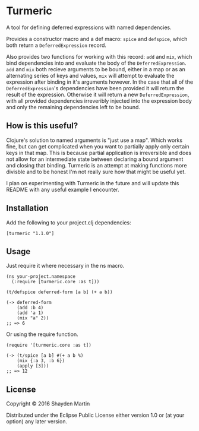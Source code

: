 # Turmeric

A tool for defining deferred expressions with named dependencies.

Provides a constructor macro and a def macro: `spice` and `defspice`,
which both return a `DeferredExpression` record.

Also provides two functions for working with this record: `add` and `mix`,
which bind dependencies into and evaluate the body of the `DeferredExpression`.
`add` and `mix` both recieve arguments to be bound, either in a map or as an
alternating series of keys and values, `mix` will attempt to evaluate the
expression after binding in it's arguments however. In the case that all of the
`DeferredExpression`'s dependencies have been provided it will return the result
of the expression. Otherwise it will return a new `DeferredExpression`, with all
provided dependencies irreveribly injected into the expression body and only the
remaining dependencies left to be bound.

## How is this useful?

Clojure's solution to named arguments is "just use a map". Which works fine,
but can get complicated when you want to partially apply only certain keys in
that map. This is because partial application is irreversible and does not
allow for an intermediate state between declaring a bound argument and closing
that binding. Turmeric is an attempt at making functions more divisble and to
be honest I'm not really sure how that might be useful yet.

I plan on experimenting with Turmeric in the future and will update this README
with any useful example I encounter.

## Installation

Add the following to your project.clj dependencies:
```
[turmeric "1.1.0"]
```

## Usage

Just require it where necessary in the ns macro.
```
(ns your-project.namespace
  (:require [turmeric.core :as t]))

(t/defspice deferred-form [a b] (+ a b))

(-> deferred-form
    (add :b 4)
    (add 'a 1)
    (mix "a" 2))
;; => 6
```

Or using the require function.
```
(require '[turmeric.core :as t])

(-> (t/spice [a b] #(+ a b %)
    (mix {:a 3, :b 6})
    (apply [3]))
;; => 12
```

## License

Copyright © 2016 Shayden Martin

Distributed under the Eclipse Public License either version 1.0 or (at
your option) any later version.
